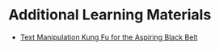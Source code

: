 # Additional Learning Materials

- [Text Manipulation Kung Fu for the Aspiring Black Belt](https://neopilot.dev/blog/text-manipulation)
